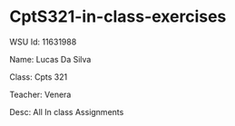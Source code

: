 # CptS321-in-class-exercises

WSU Id: 11631988

Name: Lucas Da Silva

Class: Cpts 321

Teacher: Venera

Desc: All In class Assignments
